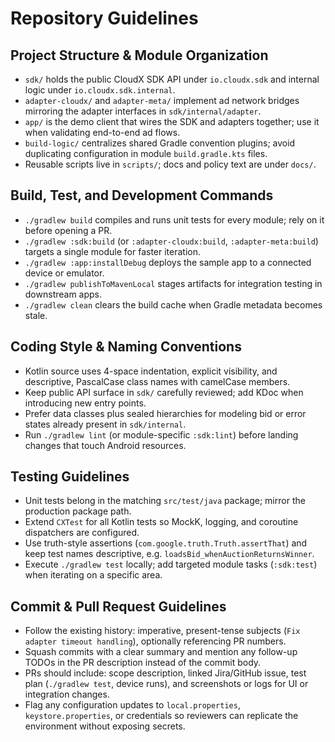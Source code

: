 # Repository Guidelines

## Project Structure & Module Organization
- `sdk/` holds the public CloudX SDK API under `io.cloudx.sdk` and internal logic under `io.cloudx.sdk.internal`.
- `adapter-cloudx/` and `adapter-meta/` implement ad network bridges mirroring the adapter interfaces in `sdk/internal/adapter`.
- `app/` is the demo client that wires the SDK and adapters together; use it when validating end-to-end ad flows.
- `build-logic/` centralizes shared Gradle convention plugins; avoid duplicating configuration in module `build.gradle.kts` files.
- Reusable scripts live in `scripts/`; docs and policy text are under `docs/`.

## Build, Test, and Development Commands
- `./gradlew build` compiles and runs unit tests for every module; rely on it before opening a PR.
- `./gradlew :sdk:build` (or `:adapter-cloudx:build`, `:adapter-meta:build`) targets a single module for faster iteration.
- `./gradlew :app:installDebug` deploys the sample app to a connected device or emulator.
- `./gradlew publishToMavenLocal` stages artifacts for integration testing in downstream apps.
- `./gradlew clean` clears the build cache when Gradle metadata becomes stale.

## Coding Style & Naming Conventions
- Kotlin source uses 4-space indentation, explicit visibility, and descriptive, PascalCase class names with camelCase members.
- Keep public API surface in `sdk/` carefully reviewed; add KDoc when introducing new entry points.
- Prefer data classes plus sealed hierarchies for modeling bid or error states already present in `sdk/internal`.
- Run `./gradlew lint` (or module-specific `:sdk:lint`) before landing changes that touch Android resources.

## Testing Guidelines
- Unit tests belong in the matching `src/test/java` package; mirror the production package path.
- Extend `CXTest` for all Kotlin tests so MockK, logging, and coroutine dispatchers are configured.
- Use truth-style assertions (`com.google.truth.Truth.assertThat`) and keep test names descriptive, e.g. `loadsBid_whenAuctionReturnsWinner`.
- Execute `./gradlew test` locally; add targeted module tasks (`:sdk:test`) when iterating on a specific area.

## Commit & Pull Request Guidelines
- Follow the existing history: imperative, present-tense subjects (`Fix adapter timeout handling`), optionally referencing PR numbers.
- Squash commits with a clear summary and mention any follow-up TODOs in the PR description instead of the commit body.
- PRs should include: scope description, linked Jira/GitHub issue, test plan (`./gradlew test`, device runs), and screenshots or logs for UI or integration changes.
- Flag any configuration updates to `local.properties`, `keystore.properties`, or credentials so reviewers can replicate the environment without exposing secrets.

